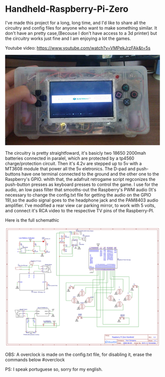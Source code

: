# Handheld-Raspberry-Pi-Zero

I've made this project for a long, long time, and I'd like to share all the circuitry and config files for anyone who want to make something similar. It don't have an pretty case,(Becouse I don't have access to a 3d printer) but the circuitry works just fine and I am enjoying a lot the games.

Youtube video: https://www.youtube.com/watch?v=VMPekJrzFAk&t=5s

![alt text](https://github.com/GilDaniel/Handheld-Raspberry-Pi-Zero/blob/main/main.jpeg)

The circuitry is pretty straightfoward, it's basicly two 18650 2000mah batteries connected in paralel, which are protected by a tp4560 charge/protection circuit. Then it's 4.2v are stepped up to 5v with a MT3608 module that power all the 5v eletronics.
The D-pad and push-buttons have one terminal connected to the ground and the other one to the Raspberry's GPIO. whith that, the adafruit retrogame script regconizes the push-button presses as keyboard presses to control the game.
I use for the audio, an low pass filter that smooths-out the Raspberry's PWM audio (It's necessary to change the config.txt file for getting the audio on the GPIO 19),so the audio signal goes to the headphone jack and the PAM8403 audio amplifier.
I've modified a rear view car parking mirror, to work with 5 volts, and connect it's RCA video to the respective TV pins of the Raspberry-PI.

Here is the full schemathic

![alt text](https://github.com/GilDaniel/Handheld-Raspberry-Pi-Zero/blob/main/Schematic_Rasp_portable_2021-04-30-1.jpg)

OBS: A overclock is made on the config.txt file, for disabling it, erase the commands below #overclock

PS: I speak portuguese so, sorry for my english.
